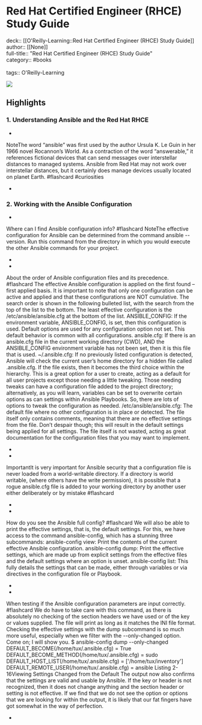 # Red Hat Certified Engineer (RHCE) Study Guide

deck:: [[O'Reilly-Learning::Red Hat Certified Engineer (RHCE) Study Guide]]\
author:: [[None]]\
full-title:: "Red Hat Certified Engineer (RHCE) Study Guide"\
category:: #books\
\
tags:: O'Reilly-Learning  

![](https://learning.oreilly.com/covers/9781484268612/)

## Highlights
### 1. Understanding Ansible and the Red Hat RHCE
- 

NoteThe word “ansible” was first used by the author Ursula K. Le Guin in her 1966 novel Rocannon’s World. As a contraction of the word “answerable,” it references fictional devices that can send messages over interstellar distances to managed systems. Ansible from Red Hat may not work over interstellar distances, but it certainly does manage devices usually located on planet Earth. #flashcard  #curiosities 


    
-
### 2. Working with the Ansible Configuration
- 
 Where can I find Ansible configuration info? #flashcard 
    NoteThe effective configuration for Ansible can be determined from the command ansible --version. Run this command from the directory in which you would execute the other Ansible commands for your project.

    
-
- 
 About the order of Ansible configuration files and its precedence. #flashcard 
    The effective Ansible configuration is applied on the first found – first applied basis. It is important to note that only one configuration can be active and applied and that these configurations are NOT cumulative. The search order is shown in the following bulleted list, with the search from the top of the list to the bottom. The least effective configuration is the /etc/ansible/ansible.cfg at the bottom of the list.
     ANSIBLE_CONFIG: If the environment variable, ANSIBLE_CONFIG, is set, then this configuration is used. Default options are used for any configuration option not set. This default behavior is common with all configurations.
     ansible.cfg: If there is an ansible.cfg file in the current working directory (CWD), AND the ANSIBLE_CONFIG environment variable has not been set, then it is this file that is used.
     ~/.ansible.cfg: If no previously listed configuration is detected, Ansible will check the current user’s home directory for a hidden file called .ansible.cfg. If the file exists, then it becomes the third choice within the hierarchy. This is a great option for a user to create, acting as a default for all user projects except those needing a little tweaking. Those needing tweaks can have a configuration file added to the project directory; alternatively, as you will learn, variables can be set to overwrite certain options as can settings within Ansible Playbooks. So, there are lots of options to tweak the configuration as needed.
     /etc/ansible/ansible.cfg: The default file where no other configuration is in place or detected. The file itself only contains comments, meaning that there are no effective settings from the file. Don’t despair though; this will result in the default settings being applied for all settings. The file itself is not wasted, acting as great documentation for the configuration files that you may want to implement.

    
-
- 

ImportantIt is very important for Ansible security that a configuration file is never loaded from a world-writable directory. If a directory is world writable, (where others have the write permission), it is possible that a rogue ansible.cfg file is added to your working directory by another user either deliberately or by mistake #flashcard 


    
-
- 
 How do you see the Ansible full config? #flashcard 
    We will also be able to print the effective settings, that is, the default settings. For this, we have access to the command ansible-config, which has a stunning three subcommands:
     ansible-config view: Print the contents of the current effective Ansible configuration.
     ansible-config dump: Print the effective settings, which are made up from explicit settings from the effective files and the default settings where an option is unset.
     ansible-config list: This fully details the settings that can be made, either through variables or via directives in the configuration file or Playbook.

    
-
- 
 When testing if the Ansible configuration parameters are input correctly. #flashcard 
    We do have to take care with this command, as there is absolutely no checking of the section headers we have used or of the key or values supplied. The file will print as long as it matches the INI file format. Checking the effective settings with the dump subcommand is so much more useful, especially when we filter with the --only-changed option. Come on; I will show you.
     $ ansible-config dump --only-changed
     DEFAULT_BECOME(/home/tux/.ansible.cfg) = True
     DEFAULT_BECOME_METHOD(/home/tux/.ansible.cfg) = sudo
     DEFAULT_HOST_LIST(/home/tux/.ansible.cfg) = ['/home/tux/inventory']
     DEFAULT_REMOTE_USER(/home/tux/.ansible.cfg) = ansible
     Listing 2-16Viewing Settings Changed from the Default
     The output now also confirms that the settings are valid and usable by Ansible. If the key or header is not recognized, then it does not change anything and the section header or setting is not effective. If we find that we do not see the option or options that we are looking for within the output, it is likely that our fat fingers have got somewhat in the way of perfection.

    
-
